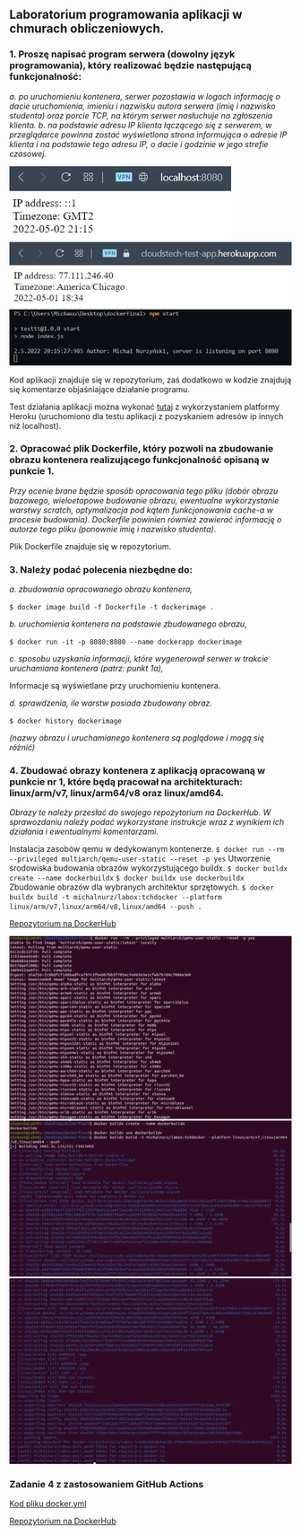 <h2>Laboratorium programowania aplikacji w chmurach obliczeniowych.</h2>


### 1. Proszę napisać program serwera (dowolny język programowania), który realizować będzie następującą funkcjonalność: 
*a. po uruchomieniu kontenera, serwer pozostawia w logach informację o dacie uruchomienia, imieniu i nazwisku autora serwera (imię i nazwisko studenta) oraz porcie TCP, na którym serwer nasłuchuje na zgłoszenia klienta.*
*b. na podstawie adresu IP klienta łączącego się z serwerem, w przeglądarce powinna zostać wyświetlona strona informująca o adresie IP klienta i na podstawie tego adresu IP, o dacie i godzinie w jego strefie czasowej.*

![localhost_app](/images/heroku2v2.PNG)
![heroku_app](/images/heroku1.PNG)
![start_app](/images/heroku3.PNG)

Kod aplikacji znajduje się w repozytorium, zaś dodatkowo w kodzie znajdują się komentarze objaśniające działanie programu.

Test działania aplikacji można wykonać [tutaj](http://cloudstech-test-app.herokuapp.com/) z wykorzystaniem platformy Heroku (uruchomiono dla testu aplikacji z pozyskaniem adresów ip innych niż localhost).


### 2. Opracować plik Dockerfile, który pozwoli na zbudowanie obrazu kontenera realizującego funkcjonalność opisaną w punkcie 1. 
*Przy ocenie brane będzie sposób opracowania tego pliku (dobór obrazu bazowego, wieloetapowe budowanie obrazu, ewentualne wykorzystanie warstwy scratch, optymalizacja pod kątem funkcjonowania cache-a w procesie budowania). Dockerfile powinien również zawierać informację o autorze tego pliku (ponownie imię i nazwisko studenta).*

Plik Dockerfile znajduje się w repozytorium.

### 3. Należy podać polecenia niezbędne do:
*a. zbudowania opracowanego obrazu kontenera,*

`$ docker image build -f Dockerfile -t dockerimage .`

*b. uruchomienia kontenera na podstawie zbudowanego obrazu,*

`$ docker run -it -p 8080:8080 --name dockerapp dockerimage`

*c. sposobu uzyskania informacji, które wygenerował serwer w trakcie uruchamiana kontenera (patrz: punkt 1a),*

Informacje są wyświetlane przy uruchomieniu kontenera.

*d. sprawdzenia, ile warstw posiada zbudowany obraz.*

`$ docker history dockerimage`

*(nazwy obrazu i uruchamianego kontenera są poglądowe i mogą się różnić)*


### 4. Zbudować obrazy kontenera z aplikacją opracowaną w punkcie nr 1, które będą pracował na architekturach: linux/arm/v7, linux/arm64/v8 oraz linux/amd64. 
*Obrazy te należy przesłać do swojego repozytorium na DockerHub. W sprawozdaniu należy podać wykorzystane instrukcje wraz z wynikiem ich działania i ewentualnymi komentarzami.*

Instalacja zasobów qemu w dedykowanym kontenerze.
`$ docker run --rm --privileged multiarch/qemu-user-static --reset -p yes`
Utworzenie środowiska budowania obrazów wykorzystującego buildx.
`$ docker buildx create --name dockerbuildx`
`$ docker buildx use dockerbuildx`
Zbudowanie obrazów dla wybranych architektur sprzętowych.
`$ docker buildx build -t michalnurz/labox:tchdocker --platform linux/arm/v7,linux/arm64/v8,linux/amd64 --push .`

[Repozytorium na DockerHub](https://hub.docker.com/layers/206189827/michalnurz/labox/tchdocker/images/sha256-f4a21c9ace5a7ae489a0905df94a4ef270b1e7e43fa1949fffcbf344c7c95507?context=repo)

![multiarch_qemu](/images/multiarch_qemu.PNG)
![build_arch_1](/images/docker_build_arch_1.PNG)
![build_arch_2](/images/docker_build_arch_2.PNG)


### Zadanie 4 z zastosowaniem GitHub Actions

[Kod pliku docker.yml](https://github.com/remqes/cloudstech-test-app/blob/master/.github/workflows/docker.yml)

[Repozytorium na DockerHub](https://hub.docker.com/layers/labox/michalnurz/labox/gittchdocker/images/sha256-9a715f2372f23120ec89f6ea3b3b399e3f997a33c4960b0622e4d970c135237e?context=explore)

